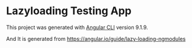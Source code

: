 # Lazyloading Testing App

This project was generated with [Angular CLI](https://github.com/angular/angular-cli) version 9.1.9.

And It is generated from https://angular.io/guide/lazy-loading-ngmodules
